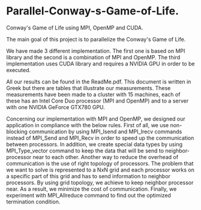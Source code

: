 # Parallel-Conway-s-Game-of-Life.
Conway's Game of Life using MPI, OpenMP and CUDA.

The main goal of this project is to parallelize the Conway's Game of Life.

We have made 3 different implementation. 
The first one is based on MPI library and the second is a combination of MPI and OpenMP.
The third implementation uses CUDA library and requires a NVIDIA GPU in order to be executed.

All our results can be found in the ReadMe.pdf. This document is written in Greek but there are tables that illustrate our measurements.
These measurements have been made to a cluster with 15 machines, each of these has an Intel Core Duo processor (MPI and OpenMP) and to a server with one NVIDIA GeForce GTX780 GPU.

Concerning our implementation with MPI and OpenMP, we designed our application in compliance with the below rules.
First of all, we use non-blocking communication by using MPI_Isend and MPI_Irecv commands instead of MPI_Send and MPI_Recv in order to speed up the communication between processors.
In addition, we create special data types by using MPI_Type_vector command to keep the data that will be send to neighbor-processor near to each other.
Another way to reduce the overhead of communication is the use of right topology of processors. The problem that we want to solve is represented to a NxN grid and each processor works on a specific part of this grid and has to send information to neighbor processors.
By using grid topology, we achieve to keep neighbor processor near. As a result, we minimize the cost of communication.
Finally, we experiment with MPI_Allreduce command to find out the optimized termination condition.

